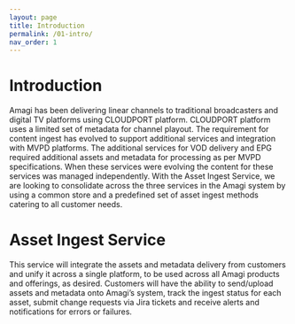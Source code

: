 ```yaml
---
layout: page
title: Introduction
permalink: /01-intro/
nav_order: 1
---
```


# Introduction  

Amagi has been delivering linear channels to traditional broadcasters and digital TV platforms using CLOUDPORT platform. CLOUDPORT platform uses a limited set of metadata for channel playout. The requirement for content ingest has evolved to support additional services and integration with MVPD platforms. The additional services for VOD delivery and EPG required additional assets and metadata for processing as per MVPD specifications. When these services were evolving the content for these services was managed independently. With the Asset Ingest Service, we are looking to consolidate across the three services in the Amagi system by using a common store and a predefined set of asset ingest methods catering to all customer needs.

# Asset Ingest Service
This service will integrate the assets and metadata delivery from customers and unify it across a single platform, to be used across all Amagi products and offerings, as desired. Customers will have the ability to send/upload assets and metadata onto Amagi’s system, track the ingest status for each asset, submit change requests via Jira tickets and receive alerts and notifications for errors or failures.
